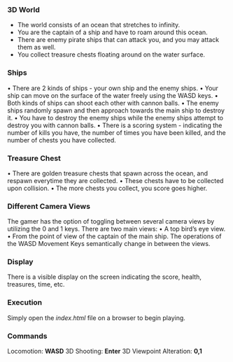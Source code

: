 
### 3D World

- The world consists of an ocean that stretches to infinity.
- You are the captain of a ship and have to roam around this ocean.
- There are enemy pirate ships that can attack you, and you may attack them as well.
- You collect treasure chests floating around on the water surface.

### Ships
• There are 2 kinds of ships - your own ship and the enemy ships.
• Your ship can move on the surface of the water freely using the WASD keys.
• Both kinds of ships can shoot each other with cannon balls.
• The enemy ships randomly spawn and then approach towards the main ship to destroy it.
• You have to destroy the enemy ships while the enemy ships attempt to destroy you with cannon balls.
• There is a scoring system - indicating the number of kills you have, the number of times you have been killed, and the number of chests you have collected.


### Treasure Chest
• There are golden treasure chests that spawn across the ocean, and respawn everytime they are collected.
• These chests have to be collected upon collision.
• The more chests you collect, you score goes higher.


### Different Camera Views
The gamer has the option of toggling between several camera views by utilizing the  0 and 1 keys.
There are two main views:
• A top bird’s eye view.
• From the point of view of the captain of the main ship.
The operations of the WASD Movement Keys semantically change in between the views.

### Display
There is a visible display on the screen indicating the score, health, treasures, time, etc.

### Execution

Simply open the *index.html* file on a browser to begin playing.

### Commands

Locomotion: **WASD**
3D Shooting: **Enter**
3D Viewpoint Alteration: **0,1**

